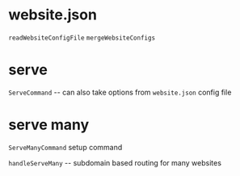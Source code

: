 # website.json

`readWebsiteConfigFile`
`mergeWebsiteConfigs`

# serve

`ServeCommand` -- can also take options from `website.json` config file

# serve many

`ServeManyCommand` setup command

`handleServeMany` -- subdomain based routing for many websites
